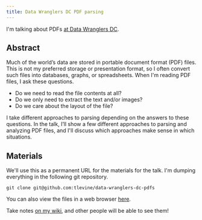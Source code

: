 ```yaml
---
title: Data Wranglers DC PDF parsing
---
```

I'm talking about PDFs
[at Data Wranglers DC](http://www.meetup.com/Data-Wranglers-DC/events/160592492/).

## Abstract
Much of the world’s data are stored in portable document format (PDF) files. This is not my preferred storage or presentation format, so I often convert such files
into databases, graphs, or spreadsheets. When I'm reading PDF files, I ask these questions.

* Do we need to read the file contents at all?
* Do we only need to extract the text and/or images?
* Do we care about the layout of the file?

I take different approaches to parsing depending on the answers to these questions.
In the talk, I’ll show a few different approaches to parsing and analyzing PDF
files, and I'll discuss which approaches make sense in which situations.

## Materials
We'll use this as a permanent URL for the materials for the talk.
I'm dumping everything in the following git repository.

    git clone git@github.com:tlevine/data-wranglers-dc-pdfs

You can also view the files in a web browser
[here](https://github.com/tlevine/data-wranglers-dc-pdfs).

Take notes
[on my wiki](http://wiki.thomaslevine.com/misc/data-wranglers-dc-2014-04),
and other people will be able to see them!
